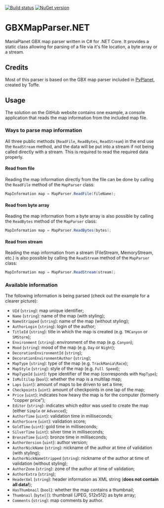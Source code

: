 [![Build status](https://ci.appveyor.com/api/projects/status/k3hsg8anc4vrsup5?svg=true)](https://ci.appveyor.com/project/TheMaximum/gbxmapparser-net) [![NuGet version](https://img.shields.io/nuget/v/GBXMapParser.NET.svg)](https://www.nuget.org/packages/GBXMapParser.NET)

# GBXMapParser.NET
ManiaPlanet GBX map parser written in C# for .NET Core. It provides a static class allowing for parsing of a file via it's file location, a byte array or a stream.

## Credits
Most of this parser is based on the GBX map parser included in [PyPlanet](https://pypla.net), created by Toffe.

## Usage
The solution on the GitHub website contains one example, a console application that reads the map information from the included map file.

### Ways to parse map information
All three public methods (``ReadFile``, ``ReadBytes``, ``ReadStream``) in the end use the ``ReadStream`` method, and the data will be put into a stream if not being called directly with a stream. This is required to read the required data properly.

#### Read from file
Reading the map information directly from the file can be done by calling the ``ReadFile`` method of the ``MapParser`` class:
```csharp
MapInformation map = MapParser.ReadFile(fileName);
```

#### Read from byte array
Reading the map information from a byte array is also possible by calling the ``ReadBytes`` method of the ``MapParser`` class:
```csharp
MapInformation map = MapParser.ReadBytes(bytes);
```

#### Read from stream
Reading the map information from a stream (FileStream, MemoryStream, etc.) is also possible by calling the ``ReadStream`` method of the ``MapParser`` class:
```csharp
MapInformation map = MapParser.ReadStream(stream);
```

### Available information
The following information is being parsed (check out the example for a clearer picture):
* ``UId`` (``string``): map unique identifier;
* ``Name`` (``string``): name of the map (with styling);
* ``NameStripped`` (``string``): name of the map (without styling);
* ``AuthorLogin`` (``string``): login of the author;
* ``TitleId`` (``string``): title in which the map is created (e.g. ``TMCanyon`` or ``SMStorm``);
* ``Environment`` (``string``): environment of the map (e.g. ``Canyon``);
* ``Mood`` (``string``): mood of the map (e.g. ``Day`` or ``Night``);
* ``DecorationEnvironmentId`` (``string``);
* ``DecorationEnvironmentAuthor`` (``string``);
* ``MapType`` (``string``): type of the map (e.g. ``TrackMania\Race``);
* ``MapStyle`` (``string``): style of the map (e.g. ``Full Speed``);
* ``MapTypeId`` (``uint``): type identifier of the map (corresponds with ``MapType``);
* ``IsMultilap`` (``bool``): whether the map is a multilap map;
* ``Laps`` (``uint``): amount of maps to be driven to set a time;
* ``Checkpoints`` (``uint``): amount of checkpoints in one lap of the map;
* ``Price`` (``uint``): indicates how heavy the map is for the computer (formerly "copper price");
* ``Editor`` (``string``): indicates which editor was used to create the map (either ``Simple`` or ``Advanced``);
* ``AuthorTime`` (``uint``): validation time in milliseconds;
* ``AuthorScore`` (``uint``): validation score;
* ``GoldTime`` (``uint``): gold time in milliseconds;
* ``SilverTime`` (``uint``): silver time in milliseconds;
* ``BronzeTime`` (``uint``): bronze time in milliseconds;
* ``AuthorVersion`` (``uint``): author version;
* ``AuthorNickName`` (``string``): nickname of the author at time of validation (with styling);
* ``AuthorNickNameStripped`` (``string``): nickname of the author at time of validation (without styling);
* ``AuthorZone`` (``string``): zone of the author at time of validation;
* ``AuthorExtra`` (``string``);
* ``HeaderXml`` (``string``): header information as XML string (**does not contain all data!**);
* ``HasThumbnail`` (``bool``): whether the map contains a thumbnail;
* ``Thumbnail`` (``byte[]``): thumbnail (JPEG, 512x512) as byte array;
* ``Comments`` (``string``): map comments by author.